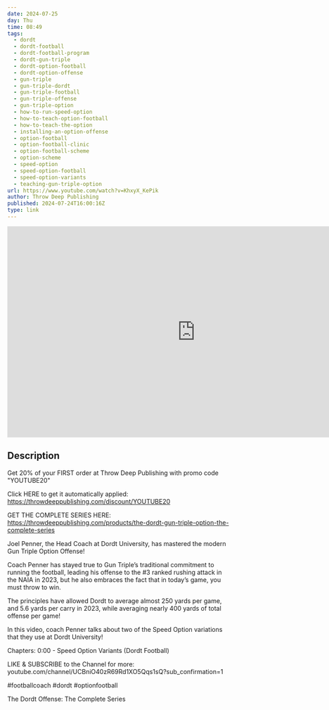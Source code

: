 ```yaml
---
date: 2024-07-25
day: Thu
time: 08:49
tags:
  - dordt
  - dordt-football
  - dordt-football-program
  - dordt-gun-triple
  - dordt-option-football
  - dordt-option-offense
  - gun-triple
  - gun-triple-dordt
  - gun-triple-football
  - gun-triple-offense
  - gun-triple-option
  - how-to-run-speed-option
  - how-to-teach-option-football
  - how-to-teach-the-option
  - installing-an-option-offense
  - option-football
  - option-football-clinic
  - option-football-scheme
  - option-scheme
  - speed-option
  - speed-option-football
  - speed-option-variants
  - teaching-gun-triple-option
url: https://www.youtube.com/watch?v=KhxyX_KePik
author: Throw Deep Publishing
published: 2024-07-24T16:00:16Z
type: link
---
```


<iframe width="854" height="480" src="https://www.youtube.com/embed/KhxyX_KePik" frameborder="0" allowfullscreen></iframe>

## Description
Get 20% of your FIRST order at Throw Deep Publishing with promo code "YOUTUBE20"

Click HERE to get it automatically applied: https://throwdeeppublishing.com/discount/YOUTUBE20

GET THE COMPLETE SERIES HERE: https://throwdeeppublishing.com/products/the-dordt-gun-triple-option-the-complete-series

Joel Penner, the Head Coach at Dordt University, has mastered the modern Gun Triple Option Offense!
 
Coach Penner has stayed true to Gun Triple’s traditional commitment to running the football, leading his offense to the #3 ranked rushing attack in the NAIA in 2023, but he also embraces the fact that in today’s game, you must throw to win.
 
The principles have allowed Dordt to average almost 250 yards per game, and 5.6 yards per carry in 2023, while averaging nearly 400 yards of total offense per game!

In this video, coach Penner talks about two of the Speed Option variations that they use at Dordt University!

Chapters: 
0:00 - Speed Option Variants (Dordt Football)

LIKE & SUBSCRIBE to the Channel for more: youtube.com/channel/UCBniO40zR69Rd1XO5Qqs1sQ?sub_confirmation=1

#footballcoach #dordt #optionfootball 

The Dordt Offense: The Complete Series